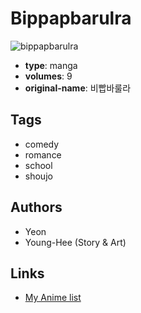 # Bippapbarulra

![bippapbarulra](https://cdn.myanimelist.net/images/manga/1/206979.jpg)

-   **type**: manga
-   **volumes**: 9
-   **original-name**: 비빱바룰라

## Tags

-   comedy
-   romance
-   school
-   shoujo

## Authors

-   Yeon
-   Young-Hee (Story & Art)

## Links

-   [My Anime list](https://myanimelist.net/manga/17492/Bippapbarulra)
